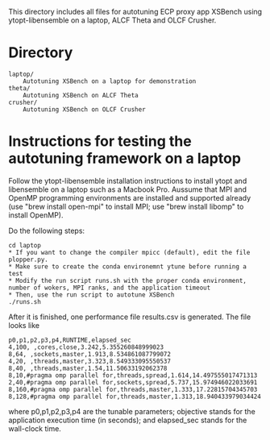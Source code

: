 This directory includes all files for autotuning ECP proxy app XSBench using ytopt-libensemble on a laptop, ALCF Theta and OLCF Crusher.

# Directory
```
laptop/	
    Autotuning XSBench on a laptop for demonstration
theta/
    Autotuning XSBench on ALCF Theta
crusher/	
    Autotuning XSBench on OLCF Crusher 

```

# Instructions for testing the autotuning framework on a laptop 
Follow the ytopt-libensemble installation instructions to install ytopt and libensemble on a laptop such as a Macbook Pro. Aussume that MPI and OpenMP programming environments are installed and supported already (use "brew install open-mpi" to install MPI; use "brew install libomp" to install OpenMP). 

Do the following steps:
```
cd laptop
* If you want to change the compiler mpicc (default), edit the file plopper.py. 
* Make sure to create the conda environemnt ytune before running a test
* Modify the run script runs.sh with the proper conda environment, number of wokers, MPI ranks, and the application timeout
* Then, use the run script to autotune XSBench 
./runs.sh
```
After it is finished, one performance file results.csv is generated. The file looks like 
```
p0,p1,p2,p3,p4,RUNTIME,elapsed_sec
4,100, ,cores,close,3.242,5.355260848999023
8,64, ,sockets,master,1.913,8.534861087799072
4,20, ,threads,master,3.323,8.549333095550537
8,40, ,threads,master,1.54,11.50633192062378
8,10,#pragma omp parallel for,threads,spread,1.614,14.497555017471313
2,40,#pragma omp parallel for,sockets,spread,5.737,15.974946022033691
8,160,#pragma omp parallel for,threads,master,1.333,17.22815704345703
8,128,#pragma omp parallel for,threads,master,1.313,18.940433979034424
```
where p0,p1,p2,p3,p4 are the tunable parameters; objective stands for the application execution time (in seconds); and elapsed_sec stands for the wall-clock time.
